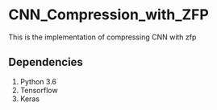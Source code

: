 # CNN_Compression_with_ZFP
This is the implementation of compressing CNN with zfp

## Dependencies
1. Python 3.6
2. Tensorflow
3. Keras
